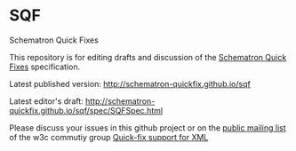 # SQF
Schematron Quick Fixes

This repository is for editing drafts and discussion of the
[Schematron Quick Fixes](spec/SQFSpec.html) specification.

Latest published version: http://schematron-quickfix.github.io/sqf

Latest editor's draft: http://schematron-quickfix.github.io/sqf/spec/SQFSpec.html

Please discuss your issues in this github project or on the 
[public mailing list](mailto:public-quickfix@w3.org) of the w3c commutiy group 
[Quick-fix support for XML](https://www.w3.org/community/quickfix/)